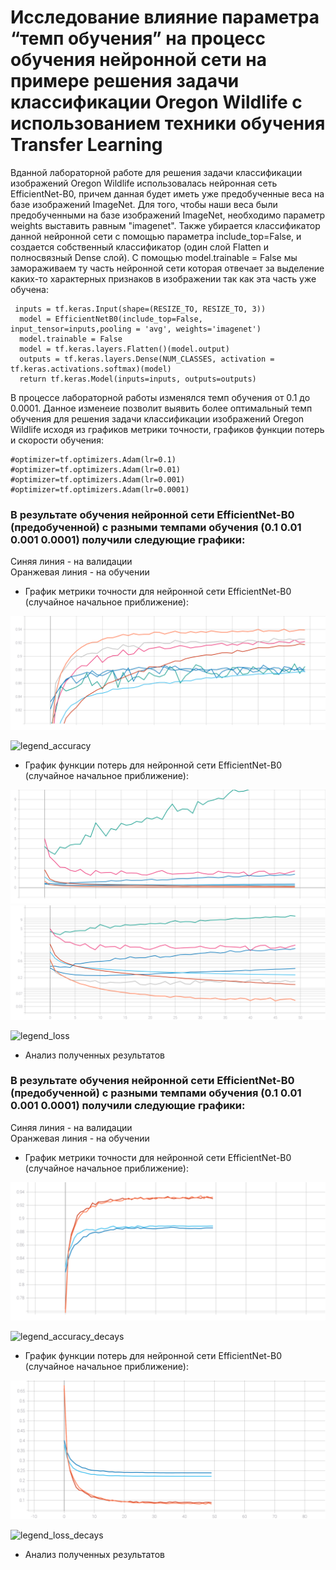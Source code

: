 # Исследование влияние параметра “темп обучения” на процесс обучения нейронной сети на примере решения задачи классификации Oregon Wildlife с использованием техники обучения Transfer Learning  
Вданной лабораторной работе для решения задачи классификации изображений Oregon Wildlife использовалась нейронная сеть EfficientNet-B0, причем данная будет иметь уже предобученные веса на базе изображений ImageNet. Для того, чтобы наши веса были предобученными на базе изображений ImageNet, необходимо параметр weights выставить равным "imagenet". Также убирается классификатор данной нейронной сети с помощью параметра include_top=False, и создается собственный классификатор (один слой Flatten и полносвязный Dense слой). С помощью model.trainable = False мы замораживаем ту часть нейронной сети которая отвечает за выделение каких-то характерных признаков в изображении так как эта часть уже обучена:  
```
 inputs = tf.keras.Input(shape=(RESIZE_TO, RESIZE_TO, 3))  
  model = EfficientNetB0(include_top=False, input_tensor=inputs,pooling = 'avg', weights='imagenet')  
  model.trainable = False  
  model = tf.keras.layers.Flatten()(model.output)  
  outputs = tf.keras.layers.Dense(NUM_CLASSES, activation = tf.keras.activations.softmax)(model)  
  return tf.keras.Model(inputs=inputs, outputs=outputs)  
  ```
В процессе лабораторной работы изменялся темп обучения от 0.1 до 0.0001. Данное изменеие позволит выявить более оптимальный темп обучения для решения задачи классификации изображений Oregon Wildlife исходя из графиков метрики точности, графиков функции потерь и скорости обучения:
```
#optimizer=tf.optimizers.Adam(lr=0.1)
#optimizer=tf.optimizers.Adam(lr=0.01)
#optimizer=tf.optimizers.Adam(lr=0.001)
#optimizer=tf.optimizers.Adam(lr=0.0001)
```
### В результате обучения нейронной сети EfficientNet-B0 (предобученной) с разными темпами обучения (0.1 0.01 0.001 0.0001) получили следующие графики:  
Синяя линия - на валидации  
Оранжевая линия - на обучении  
* График метрики точности для нейронной сети EfficientNet-B0 (случайное начальное приближение):  
<img src="./epoch_categorical_accuracy_for_different_lr.svg">

![legend_accuracy](https://user-images.githubusercontent.com/59259102/111492129-77f97200-874d-11eb-963e-ec33367dd4a5.jpg)

* График функции потерь для нейронной сети EfficientNet-B0 (случайное начальное приближение):  


<img src="./epoch_loss_for_different_lr_1.svg">

<img src="./epoch_loss_for_different_lr.svg">


![legend_loss](https://user-images.githubusercontent.com/59259102/111492201-86e02480-874d-11eb-8213-10a1a49438bb.jpg)

* Анализ полученных результатов  


### В результате обучения нейронной сети EfficientNet-B0 (предобученной) с разными темпами обучения (0.1 0.01 0.001 0.0001) получили следующие графики:  
Синяя линия - на валидации  
Оранжевая линия - на обучении  
* График метрики точности для нейронной сети EfficientNet-B0 (случайное начальное приближение):  
<img src="./epoch_categorical_accuracy_decays_exp_step.svg">

![legend_accuracy_decays](https://user-images.githubusercontent.com/59259102/111536220-06d0b380-877b-11eb-8467-e2fdf29862b5.jpg)

* График функции потерь для нейронной сети EfficientNet-B0 (случайное начальное приближение):  


<img src="./epoch_loss_decays_exp_step.svg">


![legend_loss_decays](https://user-images.githubusercontent.com/59259102/111536241-0d5f2b00-877b-11eb-8afd-c5455de0508d.jpg)

* Анализ полученных результатов  


